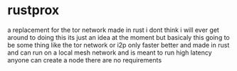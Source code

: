 # rustprox
a replacement for the tor network made in rust i dont think i will ever get around to doing this
its just an idea at the moment but basicaly this going to be some thing like the tor network or i2p only
faster better and made in rust and can run on a local mesh network and is meant to run high latency anyone
can create a node there are no requirements
